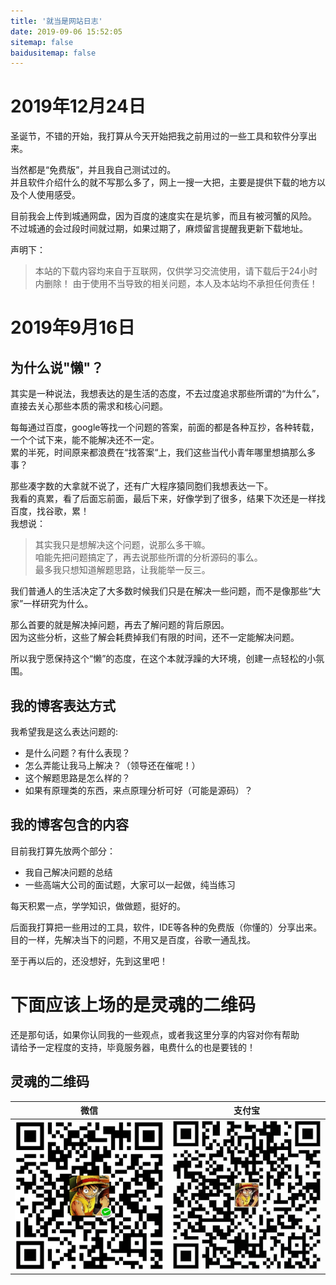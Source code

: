 ```yaml
---
title: '就当是网站日志'
date: 2019-09-06 15:52:05
sitemap: false
baidusitemap: false
---
```

# 2019年12月24日
圣诞节，不错的开始，我打算从今天开始把我之前用过的一些工具和软件分享出来。

当然都是“免费版”，并且我自己测试过的。  
并且软件介绍什么的就不写那么多了，网上一搜一大把，主要是提供下载的地方以及个人使用感受。

目前我会上传到城通网盘，因为百度的速度实在是坑爹，而且有被河蟹的风险。  
不过城通的会过段时间就过期，如果过期了，麻烦留言提醒我更新下载地址。

声明下：
> 本站的下载内容均来自于互联网，仅供学习交流使用，请下载后于24小时内删除！
> 由于使用不当导致的相关问题，本人及本站均不承担任何责任！


# 2019年9月16日
## 为什么说"懒"？
其实是一种说法，我想表达的是生活的态度，不去过度追求那些所谓的“为什么”，直接去关心那些本质的需求和核心问题。

每每通过百度，google等找一个问题的答案，前面的都是各种互抄，各种转载，一个个试下来，能不能解决还不一定。  
累的半死，时间原来都浪费在“找答案“上，我们这些当代小青年哪里想搞那么多事？    

那些凑字数的大拿就不说了，还有广大程序猿同胞们我想表达一下。  
我看的真累，看了后面忘前面，最后下来，好像学到了很多，结果下次还是一样找百度，找谷歌，累！  
我想说：  
> 其实我只是想解决这个问题，说那么多干嘛。  
> 咱能先把问题搞定了，再去说那些所谓的分析源码的事么。  
> 最多我只想知道解题思路，让我能举一反三。

我们普通人的生活决定了大多数时候我们只是在解决一些问题，而不是像那些“大家”一样研究为什么。

那么首要的就是解决掉问题，再去了解问题的背后原因。  
因为这些分析，这些了解会耗费掉我们有限的时间，还不一定能解决问题。

所以我宁愿保持这个“懒”的态度，在这个本就浮躁的大环境，创建一点轻松的小氛围。

## 我的博客表达方式
我希望我是这么表达问题的:
- 是什么问题？有什么表现？
- 怎么弄能让我马上解决？（领导还在催呢！）
- 这个解题思路是怎么样的？
- 如果有原理类的东西，来点原理分析可好（可能是源码）？

## 我的博客包含的内容
目前我打算先放两个部分：
- 我自己解决问题的总结
- 一些高端大公司的面试题，大家可以一起做，纯当练习  

每天积累一点，学学知识，做做题，挺好的。  


后面我打算把一些用过的工具，软件，IDE等各种的免费版（你懂的）分享出来。  
目的一样，先解决当下的问题，不用又是百度，谷歌一通乱找。

至于再以后的，还没想好，先到这里吧！

# 下面应该上场的是灵魂的二维码
还是那句话，如果你认同我的一些观点，或者我这里分享的内容对你有帮助  
请给予一定程度的支持，毕竟服务器，电费什么的也是要钱的！

## 灵魂的二维码
| 微信 | 支付宝 |
| :--: | :--: |
| ![微信](/uploads/wechat-z.png) | ![支付宝](/uploads/alipay-z.jpg) |
